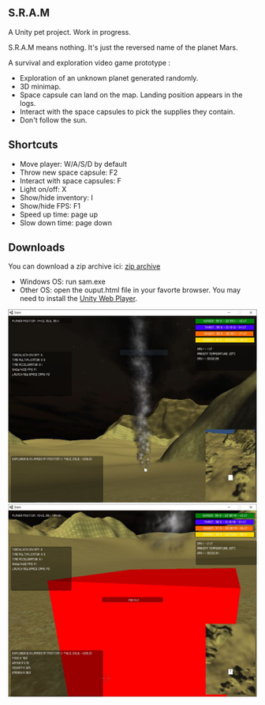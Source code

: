 ## S.R.A.M

A Unity pet project. Work in progress.

S.R.A.M means nothing. It's just the reversed name of the planet Mars.

A survival and exploration video game prototype :
- Exploration of an unknown planet generated randomly.
- 3D minimap.
- Space capsule can land on the map. Landing position appears in the logs. 
- Interact with the space capsules to pick the supplies they contain.
- Don't follow the sun.

## Shortcuts
- Move player: W/A/S/D by default
- Throw new space capsule: F2
- Interact with space capsules: F
- Light on/off: X
- Show/hide inventory: I
- Show/hide FPS: F1
- Speed up time: page up
- Slow down time: page down

## Downloads

You can download a zip archive ici: [zip archive](./sram%20prototype%200.0.1.zip)
- Windows OS: run sam.exe
- Other OS: open the ouput.html file in your favorte browser. You may need to install the [Unity Web Player](https://unity3d.com/webplayer/).

![sram](./sram.JPG)
![sram2](./sram2.JPG)
